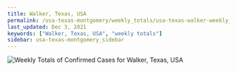 ```yaml
---
title: Walker, Texas, USA
permalink: /usa-texas-montgomery/weekly_totals/usa-texas-walker-weekly_totals.html
last_updated: Dec 3, 2021
keywords: ["Walker, Texas, USA", "weekly totals"]
sidebar: usa-texas-montgomery_sidebar
---
```


![Weekly Totals of Confirmed Cases for Walker, Texas, USA](/covid_tracker/images/graphs/usa-texas-walker-weekly_totals_graph.png)
